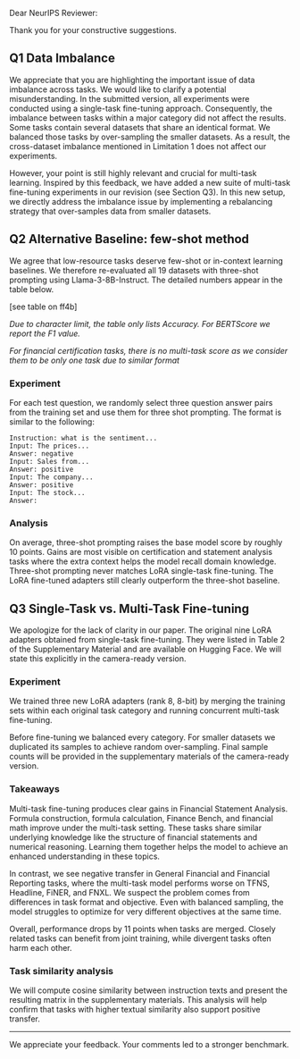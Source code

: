 Dear NeurIPS Reviewer:

Thank you for your constructive suggestions.

## Q1 Data Imbalance

We appreciate that you are highlighting the important issue of data imbalance across tasks. We would like to clarify a
potential misunderstanding. In the submitted version, all experiments were
conducted using a single-task fine-tuning approach. Consequently, the imbalance between tasks within a major category
did not affect the results. Some tasks contain several datasets that share an identical format. We balanced those tasks
by over-sampling the smaller
datasets. As a result, the cross-dataset imbalance mentioned in Limitation 1 does not affect our experiments.

However, your point is still highly relevant and crucial for multi-task learning.
Inspired by this feedback, we have added a new suite of multi-task fine-tuning experiments in our revision (see Section
Q3). In this new setup, we directly address the imbalance issue by implementing a rebalancing strategy that over-samples
data from smaller datasets.

## Q2 Alternative Baseline: few-shot method

We agree that low-resource tasks deserve few-shot or in-context learning baselines. We therefore re-evaluated all
19 datasets with three-shot prompting using Llama-3-8B-Instruct. The detailed numbers appear in the table below.

[see table on ff4b]

*Due to character limit, the table only lists Accuracy. For BERTScore we report the F1 value.*

_For financial certification tasks, there is no multi-task score as we consider them to be only one task due to similar
format_

### Experiment

For each test question, we randomly select three question answer pairs from the training set and use them for three shot
prompting. The format is similar to the following: 
```
Instruction: what is the sentiment...
Input: The prices...
Answer: negative
Input: Sales from...
Answer: positive
Input: The company...
Answer: positive
Input: The stock...
Answer: 
```

### Analysis

On average, three-shot prompting raises the base model score by roughly 10 points. Gains are most visible
on certification and statement analysis tasks where the extra context helps the model recall domain knowledge.
Three-shot prompting never matches LoRA single-task fine-tuning. The LoRA fine-tuned adapters still clearly outperform
the three-shot baseline.

## Q3 Single-Task vs. Multi-Task Fine-tuning

We apologize for the lack of clarity in our paper. The original nine LoRA adapters obtained from single-task
fine-tuning. They were listed in Table 2 of the Supplementary Material and are available on Hugging Face. We will state
this explicitly in the camera-ready version.

### Experiment

We trained three new LoRA adapters (rank 8, 8-bit) by merging the training sets within each original task category and
running concurrent multi-task fine-tuning.

Before fine-tuning we balanced every category. For smaller datasets we duplicated its samples to achieve random
over-sampling. Final sample counts will be provided in the supplementary materials of the camera-ready version.

### Takeaways

Multi-task fine-tuning produces clear gains in Financial Statement Analysis. Formula construction, formula
calculation, Finance Bench, and financial math improve under the multi-task setting. These tasks share similar
underlying knowledge like the structure of financial statements and numerical reasoning. Learning them together
helps the model to achieve an enhanced understanding in these topics.

In contrast, we see negative transfer in General Financial and Financial Reporting tasks, where the multi-task model
performs worse on TFNS, Headline, FiNER, and FNXL. We suspect the problem comes from differences in task format and
objective. Even with balanced sampling, the model struggles to optimize for very different objectives at the same time.

Overall, performance drops by 11 points when tasks are merged. Closely related tasks can benefit from joint training, while
divergent tasks often harm each other.

### Task similarity analysis

We will compute cosine similarity between instruction texts and present the resulting matrix in the
supplementary materials. This analysis will help confirm that tasks with higher textual similarity also support positive
transfer.

---

We appreciate your feedback. Your comments led to a stronger benchmark.
